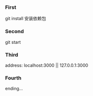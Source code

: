 ### First 
  git install 安装依赖包

### Second 
  git start 

### Third
  address: localhost:3000 || 127.0.0.1:3000

### Fourth
  ending...